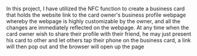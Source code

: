 In this project, I have utilized the NFC function to create a business card that holds the website link to the card owner's business profile webpage whereby the webpage is highly customizable by the owner, and all the changes are immediately reflected on the webpage. At any time when the card owner wish to share their profile with their friend, he may just present his card to other and let others tap their phone on the business card, a link will then pop out and the browser will open up the page
